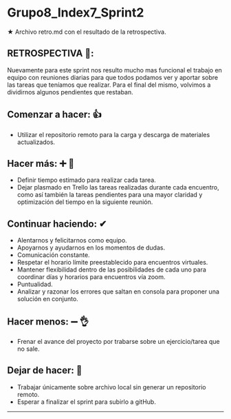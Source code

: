 # Grupo8_Index7_Sprint2
★ Archivo retro.md con el resultado de la retrospectiva. 

## RETROSPECTIVA 🔁:

Nuevamente para este sprint nos resulto mucho mas funcional el trabajo en equipo con reuniones diarias para que todos podamos ver y aportar sobre las tareas que teníamos que realizar.
Para el final del mismo, volvimos a dividirnos algunos pendientes que restaban.



## **Comenzar a hacer**: 👍

- Utilizar el repositorio remoto para la carga y descarga de materiales actualizados.


## **Hacer más**: ➕ 💪

- Definir tiempo estimado para realizar cada tarea.
- Dejar plasmado en Trello las tareas realizadas durante cada encuentro,  como así también la tareas pendientes para una mayor claridad  y optimización del tiempo en la siguiente reunión. 



## **Continuar haciendo**: ✔

- Alentarnos y felicitarnos como equipo. 
- Apoyarnos y ayudarnos en los momentos de dudas.
- Comunicación constante.
- Respetar el horario límite preestablecido para encuentros virtuales.
- Mantener flexibilidad dentro de las posibilidades de cada uno para coordinar días y horarios para encuentros vía zoom. 
- Puntualidad.
- Analizar y razonar los errores que saltan en consola para proponer una solución en conjunto.



## **Hacer menos**:  ➖ 👌

- Frenar el avance del proyecto por trabarse sobre un ejercicio/tarea que no sale. 


## **Dejar de hacer**: 🚫

- Trabajar únicamente sobre archivo local sin generar un repositorio remoto.
- Esperar a finalizar el sprint para subirlo a gitHub.


--- 